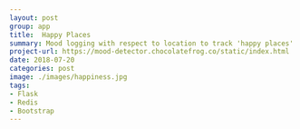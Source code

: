 ```yaml
---
layout: post
group: app
title:  Happy Places
summary: Mood logging with respect to location to track 'happy places'. Built with Bootstrap, jQuery, Flask and Redis. Uses geospatial capabilities of Redis.
project-url: https://mood-detector.chocolatefrog.co/static/index.html
date: 2018-07-20
categories: post
image: ./images/happiness.jpg
tags: 
- Flask
- Redis
- Bootstrap
---
```

